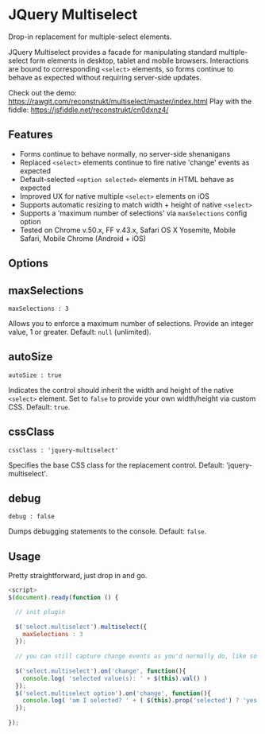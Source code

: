 JQuery Multiselect 
==================================

Drop-in replacement for multiple-select elements.

JQuery Multiselect provides a facade for manipulating standard multiple-select form elements in desktop, tablet and mobile browsers. Interactions are bound to corresponding `<select>` elements, so forms continue to behave as expected without requiring server-side updates.  

Check out the demo: https://rawgit.com/reconstrukt/multiselect/master/index.html
Play with the fiddle: https://jsfiddle.net/reconstrukt/cn0dxnz4/


Features
--------

 - Forms continue to behave normally, no server-side shenanigans 
 - Replaced `<select>` elements continue to fire native 'change' events as expected  
 - Default-selected `<option selected>` elements in HTML behave as expected  
 - Improved UX for native multiple `<select>` elements on iOS 
 - Supports automatic resizing to match width + height of native `<select>`  
 - Supports a 'maximum number of selections' via `maxSelections` config option
 - Tested on Chrome v.50.x, FF v.43.x, Safari OS X Yosemite, Mobile Safari, Mobile Chrome (Android + iOS)

Options
-------

## maxSelections

    maxSelections : 3 

Allows you to enforce a maximum number of selections. Provide an integer value, 1 or greater. Default: `null` (unlimited). 

## autoSize

    autoSize : true
 
Indicates the control should inherit the width and height of the native `<select>` element. Set to `false` to provide your own width/height via custom CSS. Default: `true`. 

## cssClass

    cssClass : 'jquery-multiselect'
 
Specifies the base CSS class for the replacement control. Default: 'jquery-multiselect'. 

## debug

    debug : false

Dumps debugging statements to the console. Default: `false`. 

Usage
-----

Pretty straightforward, just drop in and go.

```javascript
<script>
$(document).ready(function () {

  // init plugin
  
  $('select.multiselect').multiselect({
    maxSelections : 3
  });
  
  // you can still capture change events as you'd normally do, like so
  
  $('select.multiselect').on('change', function(){
    console.log( 'selected value(s): ' + $(this).val() )
  });
  $('select.multiselect option').on('change', function(){
    console.log( 'am I selected? ' + ( $(this).prop('selected') ? 'yes' : 'no' ) )
  });
  
});
```


